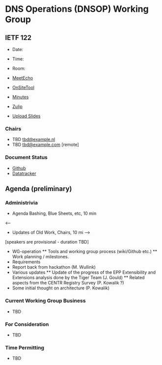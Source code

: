 
# DNS Operations (DNSOP) Working Group

## IETF 122

* Date:
* Time:
* Room:

* [MeetEcho](https://meetings.conf.meetecho.com/ietf122/?session=)
* [OnSiteTool](https://meetings.conf.meetecho.com/onsite122/?session=)

* [Minutes](https://codimd.ietf.org/notes-ietf-122-rpp)
* [Zulip](https://zulip.ietf.org/#narrow/stream/rpp)
* [Upload Slides](https://datatracker.ietf.org/meeting/122/session/rpp)

### Chairs

* TBD [tbd@example.nl](tbd@example.nl)
* TBD [tbd@example.com](tbd@example.com) [remote]

<!--
### IESG Overlord

* Warren Kumari [warren@kumari.net](warren@kumari.net)
-->

### Document Status

* [Github](https://github.com/ietf-wg-rpp/wg-materials/blob/main/dnsop-document-status.md)
* [Datatracker](https://datatracker.ietf.org/wg/rpp/documents/)

<!--
* [ietf_wg_dnsop](https://twitter.com/ietf_wg_rpp)
-->

## Agenda (preliminary)

### Administrivia

* Agenda Bashing, Blue Sheets, etc,  10 min

<--
* Updates of Old Work, Chairs, 10 mi
-->

[speakers are provisional - duration TBD]

* WG-operation
** Tools and working group process (wiki/Github etc.)
** Work planning / milestones.
* Requirements
* Report back from hackathon (M. Wullink)
* Various updates
** Update of the progress of the EPP Extensibility and Extensions analysis done by the Tiger Team (J. Gould)
** Related aspects from the CENTR Registry Survey (P. Kowalik ?)
* Some initial thought on architecture (P. Kowalik)

### Current Working Group Business

* TBD

### For Consideration

* TBD


### Time Permitting

* TBD
